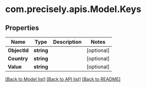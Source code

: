 
# com.precisely.apis.Model.Keys

## Properties

Name | Type | Description | Notes
------------ | ------------- | ------------- | -------------
**ObjectId** | **string** |  | [optional] 
**Country** | **string** |  | [optional] 
**Value** | **string** |  | [optional] 

[[Back to Model list]](../README.md#documentation-for-models)
[[Back to API list]](../README.md#documentation-for-api-endpoints)
[[Back to README]](../README.md)

